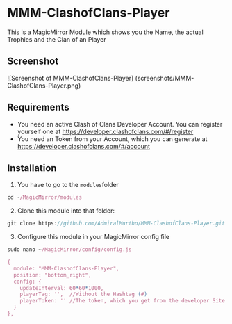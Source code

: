 # MMM-ClashofClans-Player

This is a MagicMirror Module which shows you the Name, the actual Trophies and the Clan of an Player

## Screenshot

![Screenshot of MMM-ClashofClans-Player]
(screenshots/MMM-ClashofClans-Player.png)

## Requirements

- You need an active Clash of Clans Developer Account. You can register yourself one at https://developer.clashofclans.com/#/register
- You need an Token from your Account, which you can generate at https://developer.clashofclans.com/#/account


## Installation

1. You have to go to the `modules`folder

````javascript
cd ~/MagicMirror/modules
````

2. Clone this module into that folder:

````javascript
git clone https://github.com/AdmiralMurtho/MMM-ClashofClans-Player.git
````

3. Configure this module in your MagicMirror config file

````javascript
sudo nano ~/MagicMirror/config/config.js

{
  module: "MMM-ClashofClans-Player",
  position: "bottom_right",
  config: {
    updateInterval: 60*60*1000,
    playerTag: '',  //Without the Hashtag (#)
    playerToken: '' //The token, which you get from the developer Site
  }
},
````
